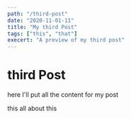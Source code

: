 ```yaml
---
path: "/third-post"
date: "2020-11-01-11"
title: "My third Post"
tags: ["this", "that"]
execert: "A preview of my third post"
---
```


# third Post

here I'll put all the content for my post

this all about this
